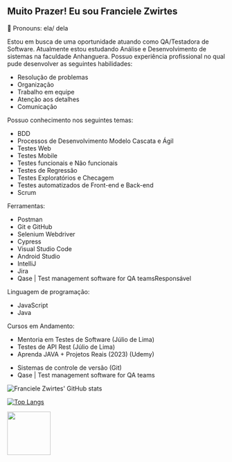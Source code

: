 ## Muito Prazer! Eu sou  Franciele Zwirtes 

🙂 Pronouns: ela/ dela

Estou em busca de uma oportunidade atuando como QA/Testadora de Software. Atualmente estou estudando Análise e Desenvolvimento de sistemas na faculdade Anhanguera. Possuo experiência profissional no qual pude desenvolver as seguintes habilidades: 
- Resolução de problemas
- Organização
- Trabalho em equipe
- Atenção aos detalhes
- Comunicação

Possuo conhecimento nos seguintes temas:
* BDD
* Processos de Desenvolvimento Modelo Cascata e Ágil
* Testes Web
* Testes Mobile
* Testes funcionais e Não funcionais 
* Testes de Regressão
* Testes Exploratórios e Checagem
* Testes automatizados de Front-end e Back-end
* Scrum

Ferramentas:
- Postman
- Git e GitHub
- Selenium Webdriver
- Cypress
- Visual Studio Code
- Android Studio
- IntelliJ
- Jira
- Qase | Test management software for QA teamsResponsável

Linguagem de programação:
- JavaScript
- Java

Cursos em Andamento:
- Mentoria em Testes de Software (Júlio de Lima)
- Testes de API Rest (Júlio de Lima)
- Aprenda JAVA + Projetos Reais (2023) (Udemy)


* Sistemas de controle de versão (Git)
* Qase | Test management software for QA teams

![Franciele Zwirtes' GitHub stats](https://github-readme-stats.vercel.app/api?username=francielezw&show_icons=true&theme=synthwave&count_private=true) 

[![Top Langs](https://github-readme-stats.vercel.app/api/top-langs/?username=francielezw)](https://github.com/francielezw/github-readme-stats)

<a href="https://www.linkedin.com/in/francielezwirtes" target="blank"><img align="center" src="https://logowik.com/content/uploads/images/329_linkedin.jpg" height="100" /></a>
